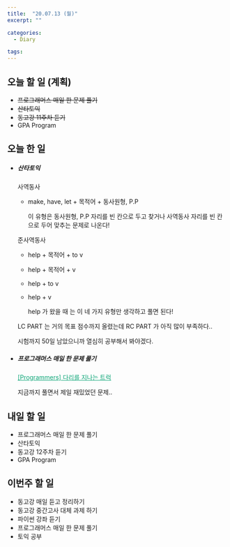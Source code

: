 ```yaml
---
title:  "20.07.13 (월)"
excerpt: ""

categories:
  - Diary

tags:
---
```


## 오늘 할 일 (계획)

- ~~프로그래머스 매일 한 문제 풀기~~
- ~~산타토익~~
- ~~동고강 11주차 듣기~~
- GPA Program

## 오늘 한 일

- ##### 산타토익

  사역동사

  - make, have, let + 목적어 + 동사원형, P.P 

    이 유형은 동사원형, P.P 자리를 빈 칸으로 두고 찾거나 사역동사 자리를 빈 칸으로 두어 맞추는 문제로 나온다!

  준사역동사

  - help + 목적어 + to v

  - help + 목적어 + v

  - help + to v

  - help + v

    help 가 왔을 때 는 이 네 가지 유형만 생각하고 풀면 된다!

  LC PART 는 거의 목표 점수까지 올렸는데 RC PART 가 아직 많이 부족하다..

  시험까지 50일 남았으니까 열심히 공부해서 봐야겠다.

- ##### 프로그래머스 매일 한 문제 풀기

  <a href="https://nam-ki-bok.github.io/quiz/Quiz_Bridge/" style="color:#0FA678">[Programmers] 다리를 지나는 트럭</a>

  지금까지 풀면서 제일 재밌었던 문제..


## 내일 할 일

- 프로그래머스 매일 한 문제 풀기
- 산타토익
- 동고강 12주차 듣기
- GPA Program

## 이번주 할 일

- 동고강 매일 듣고 정리하기
- 동고강 중간고사 대체 과제 하기
- 파이썬 강좌 듣기
- 프로그래머스 매일 한 문제 풀기
- 토익 공부
